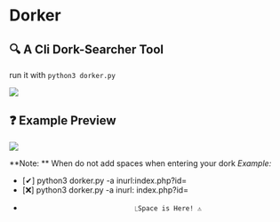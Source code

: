 # Dorker
## 🔍 A Cli Dork-Searcher Tool

run it with `python3 dorker.py`

<img src="https://github.com/abalesluke/dorker/blob/main/imgs/image.png?raw=true">

## ❓ Example Preview
<img src="https://github.com/abalesluke/dorker/blob/main/imgs/image2.jpg?raw=true">

**Note: ** When do not add spaces when entering your dork
*Example:*
 - [✔] python3 dorker.py -a  inurl:index.php?id=
 - [❌] python3 dorker.py -a inurl: index.php?id=
 -                                 ⎿Space is Here! ⚠
